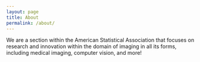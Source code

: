 ```yaml
---
layout: page
title: About
permalink: /about/
---
```

We are a section within the American Statistical Association that focuses on research and innovation within the domain of imaging in all its forms, including medical imaging, computer vision, and more!

